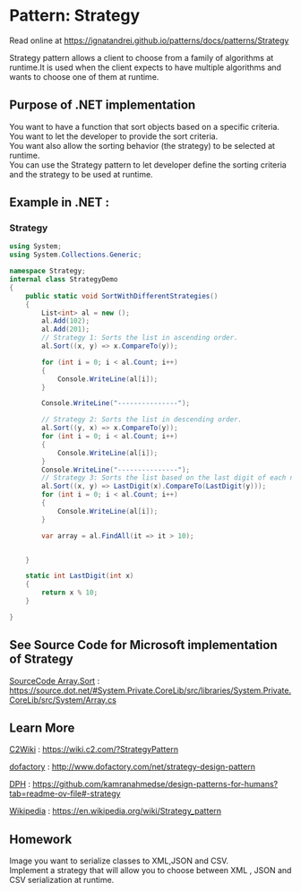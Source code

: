 
# Pattern:  Strategy

Read online at https://ignatandrei.github.io/patterns/docs/patterns/Strategy

<!-- id : 11 -->
Strategy pattern allows a client to choose from a family of algorithms at runtime.It is used when the client expects to have multiple algorithms and wants to choose one of them at runtime.
## Purpose of .NET implementation

You want to have a function that sort objects based on a specific criteria.    <br />
You want to let the developer to provide the sort criteria.    <br />
You want also  allow the sorting behavior (the strategy) to be selected at runtime.    <br />
You can use the Strategy pattern to let developer define the sorting criteria and the strategy to be used at runtime.    <br />

## Example in .NET : 


###  Strategy
```csharp showLineNumbers title="Strategy example for Pattern Strategy"
using System;
using System.Collections.Generic;

namespace Strategy;
internal class StrategyDemo
{
    public static void SortWithDifferentStrategies()
    {
        List<int> al = new ();
        al.Add(102);
        al.Add(201);
        // Strategy 1: Sorts the list in ascending order.
        al.Sort((x, y) => x.CompareTo(y));

        for (int i = 0; i < al.Count; i++)
        {
            Console.WriteLine(al[i]);
        }

        Console.WriteLine("---------------");

        // Strategy 2: Sorts the list in descending order.
        al.Sort((y, x) => x.CompareTo(y));
        for (int i = 0; i < al.Count; i++)
        {
            Console.WriteLine(al[i]);
        }
        Console.WriteLine("---------------");
        // Strategy 3: Sorts the list based on the last digit of each number.
        al.Sort((x, y) => LastDigit(x).CompareTo(LastDigit(y)));
        for (int i = 0; i < al.Count; i++)
        {
            Console.WriteLine(al[i]);
        }

        var array = al.FindAll(it => it > 10);


    }

    static int LastDigit(int x)
    {
        return x % 10;
    }

}


```



## See Source Code for Microsoft implementation of Strategy


[SourceCode Array.Sort](https://source.dot.net/#System.Private.CoreLib/src/libraries/System.Private.CoreLib/src/System/Array.cs) : https://source.dot.net/#System.Private.CoreLib/src/libraries/System.Private.CoreLib/src/System/Array.cs


## Learn More


[C2Wiki](https://wiki.c2.com/?StrategyPattern) : https://wiki.c2.com/?StrategyPattern   

[dofactory](http://www.dofactory.com/net/strategy-design-pattern) : http://www.dofactory.com/net/strategy-design-pattern   

[DPH](https://github.com/kamranahmedse/design-patterns-for-humans?tab=readme-ov-file#-strategy) : https://github.com/kamranahmedse/design-patterns-for-humans?tab=readme-ov-file#-strategy   

[Wikipedia](https://en.wikipedia.org/wiki/Strategy_pattern) : https://en.wikipedia.org/wiki/Strategy_pattern   


## Homework


Image you want to serialize classes to XML,JSON and CSV.    <br />
Implement a strategy that will allow you to choose between XML , JSON and CSV serialization at runtime.    <br />



